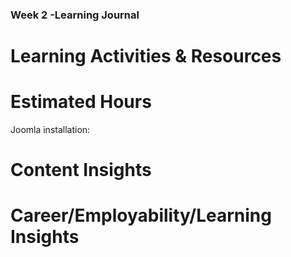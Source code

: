 ### ﻿Week 2 -Learning  Journal


# Learning Activities & Resources



# Estimated Hours
Joomla installation: 


# Content Insights


# Career/Employability/Learning Insights

